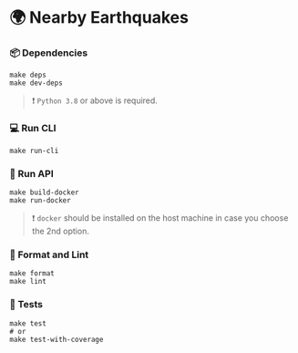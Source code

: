 # 🌍 Nearby Earthquakes

### 📦 Dependencies

```shell
make deps
make dev-deps
```

> ❗ `Python 3.8` or above is required.

### 💻 Run CLI

```shell
make run-cli
```

### 💨 Run API

```shell
make build-docker
make run-docker
```

> ❗ `docker` should be installed on the host machine in case you choose the 2nd option.

### 💄 Format and Lint

```shell
make format
make lint
```

### 🚨 Tests

```shell
make test
# or
make test-with-coverage
```
